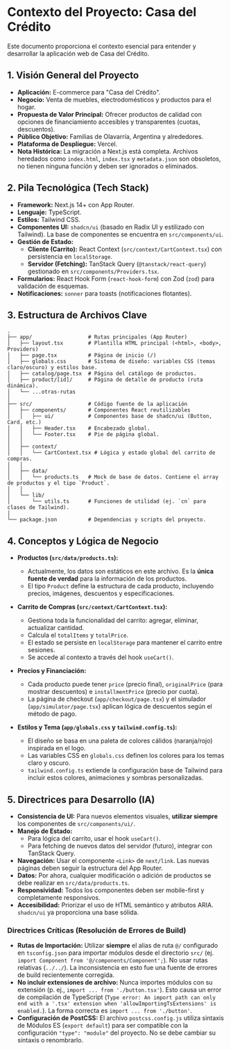 # Contexto del Proyecto: Casa del Crédito

Este documento proporciona el contexto esencial para entender y desarrollar la aplicación web de Casa del Crédito.

## 1. Visión General del Proyecto

- **Aplicación:** E-commerce para "Casa del Crédito".
- **Negocio:** Venta de muebles, electrodomésticos y productos para el hogar.
- **Propuesta de Valor Principal:** Ofrecer productos de calidad con opciones de financiamiento accesibles y transparentes (cuotas, descuentos).
- **Público Objetivo:** Familias de Olavarría, Argentina y alrededores.
- **Plataforma de Despliegue:** Vercel.
- **Nota Histórica:** La migración a Next.js está completa. Archivos heredados como `index.html`, `index.tsx` y `metadata.json` son obsoletos, no tienen ninguna función y deben ser ignorados o eliminados.

## 2. Pila Tecnológica (Tech Stack)

- **Framework:** Next.js 14+ con App Router.
- **Lenguaje:** TypeScript.
- **Estilos:** Tailwind CSS.
- **Componentes UI:** `shadcn/ui` (basado en Radix UI y estilizado con Tailwind). La base de componentes se encuentra en `src/components/ui`.
- **Gestión de Estado:**
    - **Cliente (Carrito):** React Context (`src/context/CartContext.tsx`) con persistencia en `localStorage`.
    - **Servidor (Fetching):** TanStack Query (`@tanstack/react-query`) gestionado en `src/components/Providers.tsx`.
- **Formularios:** React Hook Form (`react-hook-form`) con Zod (`zod`) para validación de esquemas.
- **Notificaciones:** `sonner` para toasts (notificaciones flotantes).

## 3. Estructura de Archivos Clave

```
.
├── app/                  # Rutas principales (App Router)
│   ├── layout.tsx        # Plantilla HTML principal (<html>, <body>, Providers)
│   ├── page.tsx          # Página de inicio (/)
│   ├── globals.css       # Sistema de diseño: variables CSS (temas claro/oscuro) y estilos base.
│   ├── catalog/page.tsx  # Página del catálogo de productos.
│   ├── product/[id]/     # Página de detalle de producto (ruta dinámica).
│   └── ...otras-rutas
│
├── src/                  # Código fuente de la aplicación
│   ├── components/       # Componentes React reutilizables
│   │   ├── ui/           # Componentes base de shadcn/ui (Button, Card, etc.)
│   │   ├── Header.tsx    # Encabezado global.
│   │   └── Footer.tsx    # Pie de página global.
│   │
│   ├── context/
│   │   └── CartContext.tsx # Lógica y estado global del carrito de compras.
│   │
│   ├── data/
│   │   └── products.ts   # Mock de base de datos. Contiene el array de productos y el tipo `Product`.
│   │
│   └── lib/
│       └── utils.ts      # Funciones de utilidad (ej. `cn` para clases de Tailwind).
│
└── package.json          # Dependencias y scripts del proyecto.
```

## 4. Conceptos y Lógica de Negocio

-   **Productos (`src/data/products.ts`):**
    -   Actualmente, los datos son estáticos en este archivo. Es la **única fuente de verdad** para la información de los productos.
    -   El tipo `Product` define la estructura de cada producto, incluyendo precios, imágenes, descuentos y especificaciones.

-   **Carrito de Compras (`src/context/CartContext.tsx`):**
    -   Gestiona toda la funcionalidad del carrito: agregar, eliminar, actualizar cantidad.
    -   Calcula el `totalItems` y `totalPrice`.
    -   El estado se persiste en `localStorage` para mantener el carrito entre sesiones.
    -   Se accede al contexto a través del hook `useCart()`.

-   **Precios y Financiación:**
    -   Cada producto puede tener `price` (precio final), `originalPrice` (para mostrar descuentos) e `installmentPrice` (precio por cuota).
    -   La página de checkout (`app/checkout/page.tsx`) y el simulador (`app/simulator/page.tsx`) aplican lógica de descuentos según el método de pago.

-   **Estilos y Tema (`app/globals.css` y `tailwind.config.ts`):**
    -   El diseño se basa en una paleta de colores cálidos (naranja/rojo) inspirada en el logo.
    -   Las variables CSS en `globals.css` definen los colores para los temas claro y oscuro.
    -   `tailwind.config.ts` extiende la configuración base de Tailwind para incluir estos colores, animaciones y sombras personalizadas.

## 5. Directrices para Desarrollo (IA)

-   **Consistencia de UI:** Para nuevos elementos visuales, **utilizar siempre** los componentes de `src/components/ui/`.
-   **Manejo de Estado:**
    -   Para lógica del carrito, usar el hook `useCart()`.
    -   Para fetching de nuevos datos del servidor (futuro), integrar con TanStack Query.
-   **Navegación:** Usar el componente `<Link>` de `next/link`. Las nuevas páginas deben seguir la estructura del App Router.
-   **Datos:** Por ahora, cualquier modificación o adición de productos se debe realizar en `src/data/products.ts`.
-   **Responsividad:** Todos los componentes deben ser mobile-first y completamente responsivos.
-   **Accesibilidad:** Priorizar el uso de HTML semántico y atributos ARIA. `shadcn/ui` ya proporciona una base sólida.

### Directrices Críticas (Resolución de Errores de Build)

-   **Rutas de Importación:** Utilizar **siempre** el alias de ruta `@/` configurado en `tsconfig.json` para importar módulos desde el directorio `src/` (ej. `import Component from '@/components/Component';`). No usar rutas relativas (`../../`). La inconsistencia en esto fue una fuente de errores de build recientemente corregida.
-   **No incluir extensiones de archivo:** Nunca importes módulos con su extensión (p. ej., `import ... from './button.tsx'`). Esto causa un error de compilación de TypeScript (`Type error: An import path can only end with a '.tsx' extension when 'allowImportingTsExtensions' is enabled.`). La forma correcta es `import ... from './button'`.
-   **Configuración de PostCSS:** El archivo `postcss.config.js` utiliza sintaxis de Módulos ES (`export default`) para ser compatible con la configuración `"type": "module"` del proyecto. No se debe cambiar su sintaxis o renombrarlo.
